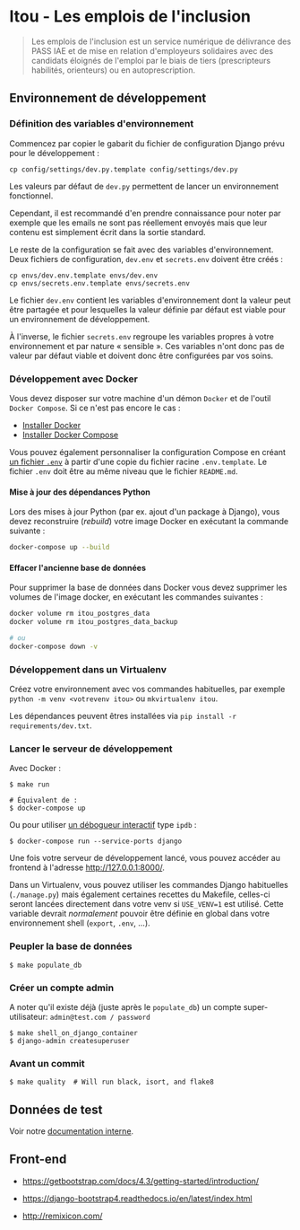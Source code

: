# Itou - Les emplois de l'inclusion

> Les emplois de l'inclusion est un service numérique de délivrance des PASS IAE
> et de mise en relation d'employeurs solidaires avec des candidats éloignés de
> l'emploi par le biais de tiers (prescripteurs habilités, orienteurs) ou en
> autoprescription.

## Environnement de développement

### Définition des variables d'environnement

Commencez par copier le gabarit du fichier de configuration Django prévu pour le
développement :

    cp config/settings/dev.py.template config/settings/dev.py

Les valeurs par défaut de `dev.py` permettent de lancer un environnement fonctionnel.

Cependant, il est recommandé d'en prendre connaissance pour noter par exemple
que les emails ne sont pas réellement envoyés mais que leur contenu est
simplement écrit dans la sortie standard.

Le reste de la configuration se fait avec des variables d'environnement. Deux
fichiers de configuration, `dev.env` et `secrets.env` doivent être créés :

    cp envs/dev.env.template envs/dev.env
    cp envs/secrets.env.template envs/secrets.env

Le fichier `dev.env` contient les variables d'environnement dont la valeur peut
être partagée et pour lesquelles la valeur définie par défaut est viable pour un
environnement de développement.

À l'inverse, le fichier `secrets.env` regroupe les variables propres à votre
environnement et par nature « sensible ». Ces variables n'ont donc pas de valeur
par défaut viable et doivent donc être configurées par vos soins.

### Développement avec Docker

Vous devez disposer sur votre machine d'un démon `Docker` et de l'outil `Docker
Compose`. Si ce n'est pas encore le cas :

- [Installer Docker](https://docs.docker.com/engine/install/)
- [Installer Docker Compose](https://docs.docker.com/compose/install/)

Vous pouvez également personnaliser la configuration Compose en créant [un
fichier `.env`](https://docs.docker.com/compose/env-file/) à partir d'une copie
du fichier racine `.env.template`. Le fichier `.env` doit être au même niveau
que le fichier `README.md`.

#### Mise à jour des dépendances Python

Lors des mises à jour Python (par ex. ajout d'un package à Django), vous devez
reconstruire (*rebuild*) votre image Docker en exécutant la commande suivante :

```sh
docker-compose up --build
```

#### Effacer l'ancienne base de données

Pour supprimer la base de données dans Docker vous devez supprimer les volumes
de l'image docker, en exécutant les commandes suivantes :

```sh
docker volume rm itou_postgres_data
docker volume rm itou_postgres_data_backup

# ou
docker-compose down -v
```

### Développement dans un Virtualenv

Créez votre environnement avec vos commandes habituelles, par exemple
`python -m venv <votrevenv itou>` ou `mkvirtualenv itou`.

Les dépendances peuvent êtres installées via `pip install -r requirements/dev.txt`.

### Lancer le serveur de développement

Avec Docker :

    $ make run

    # Équivalent de :
    $ docker-compose up

Ou pour utiliser [un débogueur interactif](https://github.com/docker/compose/issues/4677#issuecomment-320804194) type `ipdb` :

    $ docker-compose run --service-ports django

Une fois votre serveur de développement lancé, vous pouvez accéder au frontend à
l'adresse http://127.0.0.1:8000/.

Dans un Virtualenv, vous pouvez utiliser les commandes Django habituelles
(`./manage.py`) mais également certaines recettes du Makefile, celles-ci
seront lancées directement dans votre venv si `USE_VENV=1` est utilisé.
Cette variable devrait _normalement_ pouvoir être définie en global dans
votre environnement shell (`export`, `.env`, ...).

### Peupler la base de données

    $ make populate_db

### Créer un compte admin

A noter qu'il existe déjà (juste après le `populate_db`) un compte super-utilisateur: `admin@test.com / password`

    $ make shell_on_django_container
    $ django-admin createsuperuser

### Avant un commit

    $ make quality  # Will run black, isort, and flake8

## Données de test

Voir notre [documentation interne](https://team.inclusion.beta.gouv.fr/les-procedures/recette-test).

## Front-end

- https://getbootstrap.com/docs/4.3/getting-started/introduction/

- https://django-bootstrap4.readthedocs.io/en/latest/index.html

- http://remixicon.com/
